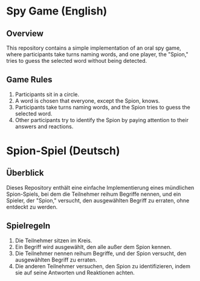 # Spy Game (English)

## Overview

This repository contains a simple implementation of an oral spy game, where participants take turns naming words, and one player, the "Spion," tries to guess the selected word without being detected.

## Game Rules

1. Participants sit in a circle.
2. A word is chosen that everyone, except the Spion, knows.
3. Participants take turns naming words, and the Spion tries to guess the selected word.
4. Other participants try to identify the Spion by paying attention to their answers and reactions.



# Spion-Spiel (Deutsch)

## Überblick

Dieses Repository enthält eine einfache Implementierung eines mündlichen Spion-Spiels, bei dem die Teilnehmer reihum Begriffe nennen, und ein Spieler, der "Spion," versucht, den ausgewählten Begriff zu erraten, ohne entdeckt zu werden.

## Spielregeln

1. Die Teilnehmer sitzen im Kreis.
2. Ein Begriff wird ausgewählt, den alle außer dem Spion kennen.
3. Die Teilnehmer nennen reihum Begriffe, und der Spion versucht, den ausgewählten Begriff zu erraten.
4. Die anderen Teilnehmer versuchen, den Spion zu identifizieren, indem sie auf seine Antworten und Reaktionen achten.

